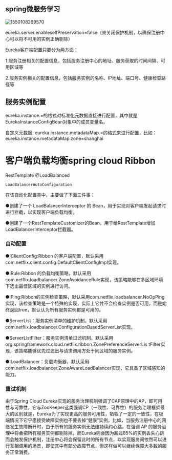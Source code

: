 ## spring微服务学习

![1550108269570](E:\git\hello-world\src\img\%5CUsers%5CAdministrator%5CAppData%5CRoaming%5CTypora%5Ctypora-user-images%5C1550108269570.png)

eureka.server.enableselfPreservation=false（来关闭保护机制，以确保注册中心可以将不可用的实例正确剔除）

Eureka客户端配置只要分为两方面：

1.服务注册相关的配置信息，包括服务注册中心的地址、服务获取的时间间隔、可用区域等

2.服务实例相关的配置信息，包括服务实例的名称、IP地址、端口号、健康检查路径等

## 服务实例配置

eureka.instance.<properties>=<value>的格式对标准化元数据直接进行配置，其中<properties>就是EurekaInstanceConfigBean对象中的成员变量名。

自定义元数据: eureka.instance.metadataMap.<key>=<value>的格式来进行配置，比如：eureka.instance.metadataMap.zone=shanghai

# 客户端负载均衡spring cloud Ribbon

RestTemplate @LoadBalanced

```
LoadBalancerAutoConfiguration
```

在该自动化配置类中，主要做了下面三件事：

●创建了一个 LoadBalancerInterceptor 的 Bean，用于实现对客户端发起请求时进行拦截，以实现客户端负载均衡。

●创建了一个RestTemplateCustomizer的Bean，用于给RestTemplate增加LoadBalancerInterceptor拦截器。

### 自动配置

●IClientConfig:Ribbon 的客户端配置，默认采用 com.netflix.client.config.DefaultClientConfigImpl实现。

●IRule:Ribbon 的负载均衡策略，默认采用 com.netflix.loadbalancer.ZoneAvoidanceRule实现，该策略能够在多区域环境下选出最佳区域的实例进行访问。

●IPing:Ribbon的实例检查策略，默认采用com.netflix.loadbalancer.NoOpPing实现，该检查策略是一个特殊的实现，实际上它并不会检查实例是否可用，而是始终返回true，默认认为所有服务实例都是可用的。

●ServerList<Server>：服务实例清单的维护机制，默认采用 com.netflix.loadbalancer.ConfigurationBasedServerList实现。

●ServerListFilter<Server>：服务实例清单过滤机制，默认采用 org.springframework.cloud.netflix.ribbon.ZonePreferenceServerLis tFilter实现，该策略能够优先过滤出与请求调用方处于同区域的服务实例。

●ILoadBalancer：负载均衡器，默认采用 com.netflix.loadbalancer.ZoneAwareLoadBalancer实现，它具备了区域感知的能力。

### 重试机制

由于Spring Cloud Eureka实现的服务治理机制强调了CAP原理中的AP，即可用性与可靠性，它与ZooKeeper这类强调CP（一致性、可靠性）的服务治理框架最大的区别就是，Eureka为了实现更高的服务可用性，牺牲了一定的一致性，在极端情况下它宁愿接受故障实例也不要丢掉“健康”实例，比如，当服务注册中心的网络发生故障断开时，由于所有的服务实例无法维持续约心跳，在强调 AP 的服务治理中将会把所有服务实例都剔除掉，而Eureka则会因为超过85%的实例丢失心跳而会触发保护机制，注册中心将会保留此时的所有节点，以实现服务间依然可以进行互相调用的场景，即使其中有部分故障节点，但这样做可以继续保障大多数的服务正常消费。

